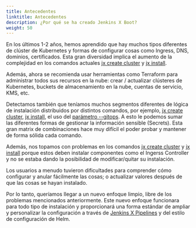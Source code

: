 ```yaml
---
title: Antecedentes
linktitle: Antecedentes
description: ¿Por qué se ha creado Jenkins X Boot?
weight: 50
---
```


En los últimos 1-2 años, hemos aprendido que hay muchos tipos diferentes de clúster de Kubernetes y formas de configurar cosas como Ingress, DNS, dominios, certificados. Esta gran diversidad implica el aumento de la complejidad en los comandos actuales [jx create cluster](/commands/jx_create_cluster/) y [jx install](/commands/deprecation/).

Además, ahora se recomienda usar herramientas como Terraform para administrar todos sus recursos en la nube: crear / actualizar clústeres de Kubernetes, buckets de almacenamiento en la nube, cuentas de servicio, KMS, etc.

Detectamos también que teníamos muchos segmentos diferentes de lógica de instalación distribuidos por distintos comandos, por ejemplo, [jx create cluster](/commands/jx_create_cluster/), [jx install](/commands/deprecation/), el uso del [parámetro --gitops](/docs/managing-jx/common-tasks/manage-via-gitops/). A esto le podemos sumar las diferentes formas de gestionar la información sensible (Secrets). Esta gran matrix de combinaciones hace muy difícil el poder probar y mantener de forma sólida cada comando.

Además, nos topamos con problemas en los comandos [jx create cluster](/commands/jx_create_cluster/) y [jx install](/commands/deprecation/) porque estos deben instalar componentes como el Ingerss Controller y no se estaba dando la posibilidad de modificar/quitar su instalación.

Los usuarios a menudo tuvieron dificultades para comprender cómo configurar y anular fácilmente las cosas; o actualizar valores después de que las cosas se hayan instalado.

Por lo tanto, queríamos llegar a un nuevo enfoque limpio, libre de los problemas mencionados anteriormente. Este nuevo enfoque funcionara para todo tipo de instalación y proporcionará una forma estándar de ampliar y personalizar la configuración a través de [Jenkins X Pipelines](/es/docs/concepts/jenkins-x-pipelines/) y del estilo de configuración de Helm.